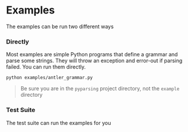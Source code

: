 # Examples

The examples can be run two different ways

### Directly

Most examples are simple Python programs that define a grammar and parse some strings. They will throw an exception and error-out if parsing failed. You can run them directly. 

    python examples/antler_grammar.py

> Be sure you are in the `pyparsing` project directory, not the `example` directory

### Test Suite

The test suite can run the examples for you 
